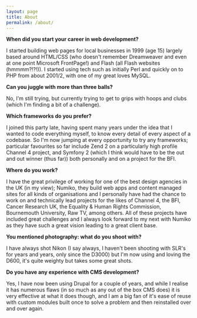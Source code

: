 ```yaml
---
layout: page
title: About
permalink: /about/
---
```


**When did you start your career in web development?**

I started building web pages for local businesses in 1999 (age 15) largely based around HTML/CSS (who doesn't remember Dreamweaver and even at one point Microsoft FrontPage!) and Flash (all Flash websites (hmmmm?!?!)). I started using tech such as initially Perl and quickly on to PHP from about 2001/2, with one of my great loves MySQL.

**Can you juggle with more than three balls?**

No, I'm still trying, but currently trying to get to grips with hoops and clubs (which I'm finding a bit of a challenge).

**Which frameworks do you prefer?**

I joined this party late, having spent many years under the idea that I wanted to code everything myself, to know every detail of every aspect of a codebase. So I'm now jumping at every opportunity to try any frameworks; particular favourites so far include Zend 2 on a particularly high profile Channel 4 project, and Symfony 2 (which I think would have to be the out and out winner (thus far)) both personally and on a project for the BFI.

**Where do you work?**

I have the great privilege of working for one of the best design agencies in the UK (in my view); Numiko, they build web apps and content managed sites for all kinds of organisations and I personally have had the chance to work on and technically lead projects for the likes of Channel 4, the BFI, Cancer Research UK, the Equality & Human Rights Commission, Bournemouth University, Raw TV, among others. All of these projects have included great challenges and I always look forward to my next with Numiko as they have such a great vision leading to a great client base.

**You mentioned photography: what do you shoot with?**

I have always shot Nikon (I say always, I haven't been shooting with SLR's for years and years, only since the D3000) but I'm now using and loving the D600, it's quite weighty but takes some great shots.

**Do you have any experience with CMS development?**

Yes, I have now been using Drupal for a couple of years, and while I realise it has numerous flaws (in so much as any out of the box CMS does) it is very effective at what it does though, and I am a big fan of it's ease of reuse with custom modules built once to solve a problem and then reinstalled over and over again.
